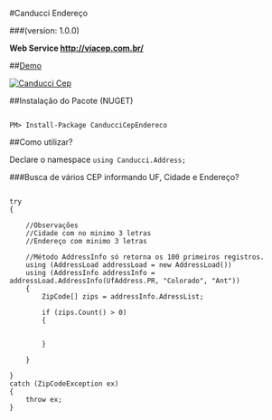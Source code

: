 #Canducci Endereço

###(version: 1.0.0)

__Web Service http://viacep.com.br/__

##[Demo](http://canduccipackages.apphb.com/#/)

[![Canducci Cep](http://i666.photobucket.com/albums/vv25/netdragoon/cep_zpsoqtae5hr.png)](https://www.nuget.org/packages/CanducciCepEndereco/)

##Instalação do Pacote (NUGET)

```Csharp

PM> Install-Package CanducciCepEndereco

```

##Como utilizar?

Declare o namespace `using Canducci.Address;` 

###Busca de vários CEP informando UF, Cidade e Endereço?

```Csharp

try
{

	//Observações
	//Cidade com no minimo 3 letras
	//Endereço com minimo 3 letras

	//Método AddressInfo só retorna os 100 primeiros registros.
    using (AddressLoad addressLoad = new AddressLoad())
   	using (AddressInfo addressInfo = addressLoad.AddressInfo(UfAddress.PR, "Colorado", "Ant"))
   	{               
    	ZipCode[] zips = addressInfo.AdressList; 

    	if (zips.Count() > 0)
    	{


    	}   

   	} 

}
catch (ZipCodeException ex)
{
    throw ex;
}

```
